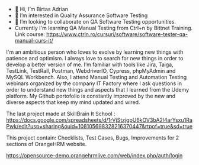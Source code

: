 - 👋 Hi, I’m Birtas Adrian
- 👀 I’m interested in Quality Assurance Software Testing
- 💞️ I’m looking to collaborate on QA Software Testing opportunities.
- Currently I'm learning QA Manual Testing from Ctrl+n by Bittnet Training. Link course: https://www.ctrln.ro/cursuri/software/software-tester-qa-manual-curs-it/


I'm an ambitious person who loves to evolve by learning new things with patience and optimism. I always love to search for new things in order to develop a better version of me.
I’m familiar with tools like Jira, Taiga, TestLink, TestRail, Postman, WebdriverIO, Cypress, phpMyAdmin and MySQL Workbench. 
Also, I attend Manual Testing and Automation Testing webinars organized by the company IT Factory where I ask questions in order to understand new things and aspects that I learned from the Udemy platform. 
My Github portofolio is constantly improved by the new and diverse aspects that keep my mind updated and wired.

The last project made at SkillBrain It School : https://docs.google.com/spreadsheets/d/1rVjStzjgpU6kOV3bA2l4arYsxu1RaPwk/edit?usp=sharing&ouid=108105698328216370447&rtpof=true&sd=true

This project contain: Checklists, Test Cases, Bugs, Improvements for 2 sections of OrangeHRM website. 

https://opensource-demo.orangehrmlive.com/web/index.php/auth/login


<!---
BirtasAdrian/BirtasAdrian is a ✨ special ✨ repository because its `README.md` (this file) appears on your GitHub profile.
You can click the Preview link to take a look at your changes.
--->
